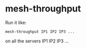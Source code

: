 # mesh-throughput

Run it like:

```
mesh-throughput IP1 IP2 IP3 ...
```

on all the servers IP1 IP2 IP3 ...
